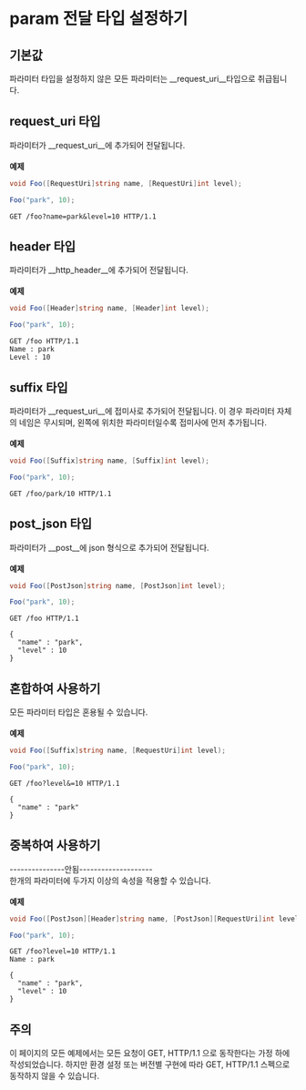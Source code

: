 param 전달 타입 설정하기
====

기본값
----
파라미터 타입을 설정하지 않은 모든 파라미터는 __request_uri__타입으로 취급됩니다.

request_uri 타입
----
파라미터가 __request_uri__에 추가되어 전달됩니다.
<br><br>
__예제__
```c#
void Foo([RequestUri]string name, [RequestUri]int level);
```
```c#
Foo("park", 10);
```
```
GET /foo?name=park&level=10 HTTP/1.1
```

header 타입
----
파라미터가 __http_header__에 추가되어 전달됩니다.
<br><br>
__예제__
```c#
void Foo([Header]string name, [Header]int level);
```
```c#
Foo("park", 10);
```
```
GET /foo HTTP/1.1
Name : park
Level : 10
```

suffix 타입
----
파라미터가 __request_uri__에 접미사로 추가되어 전달됩니다. 이 경우 파라미터 자체의 네임은 무시되며, 왼쪽에 위치한 파라미터일수록 접미사에 먼저 추가됩니다.
<br><br>
__예제__
```c#
void Foo([Suffix]string name, [Suffix]int level);
```
```c#
Foo("park", 10);
```
```
GET /foo/park/10 HTTP/1.1
```

post_json 타입
----
파라미터가 __post__에 json 형식으로 추가되어 전달됩니다.
<br><br>
__예제__
```c#
void Foo([PostJson]string name, [PostJson]int level);
```
```c#
Foo("park", 10);
```
```
GET /foo HTTP/1.1

{
  "name" : "park",
  "level" : 10
}
```

혼합하여 사용하기
----
모든 파라미터 타입은 혼용될 수 있습니다.
<br><br>
__예제__
```c#
void Foo([Suffix]string name, [RequestUri]int level);
```
```c#
Foo("park", 10);
```
```
GET /foo?level&=10 HTTP/1.1

{
  "name" : "park"
}
```

중복하여 사용하기
----
---------------안됨--------------------<br>
한개의 파라미터에 두가지 이상의 속성을 적용할 수 있습니다.
<br><br>
__예제__
```c#
void Foo([PostJson][Header]string name, [PostJson][RequestUri]int level);
```
```c#
Foo("park", 10);
```
```
GET /foo?level=10 HTTP/1.1
Name : park

{
  "name" : "park",
  "level" : 10
}
```

주의
----
이 페이지의 모든 예제에서는 모든 요청이 GET, HTTP/1.1 으로 동작한다는 가정 하에 작성되었습니다. 하지만 환경 설정 또는 버전별 구현에 따라 GET, HTTP/1.1 스펙으로 동작하지 않을 수 있습니다.
